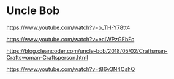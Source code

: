 # Uncle Bob 

https://www.youtube.com/watch?v=o_TH-Y78tt4

https://www.youtube.com/watch?v=ecIWPzGEbFc

https://blog.cleancoder.com/uncle-bob/2018/05/02/Craftsman-Craftswoman-Craftsperson.html

https://www.youtube.com/watch?v=t86v3N4OshQ
